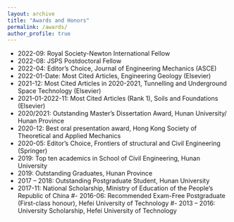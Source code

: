 ```yaml
---
layout: archive
title: "Awards and Honors"
permalink: /awards/
author_profile: true
---
```


- 2022-09: Royal Society-Newton International Fellow
- 2022-08: JSPS Postdoctoral Fellow
- 2022-04: Editor’s Choice, Journal of Engineering Mechanics (ASCE)
- 2022-01-Date: Most Cited Articles, Engineering Geology (Elsevier)
- 2021-12: Most Cited Articles in 2020-2021, Tunnelling and Underground Space Technology (Elsevier)
- 2021-01-2022-11: Most Cited Articles (Rank 1), Soils and Foundations (Elsevier)
- 2020/2021: Outstanding Master’s Dissertation Award, Hunan University/ Hunan Province
- 2020-12: Best oral presentation award, Hong Kong Society of Theoretical and Applied Mechanics
- 2020-05: Editor’s Choice, Frontiers of structural and Civil Engineering (Springer)
- 2019: Top ten academics in School of Civil Engineering, Hunan University
- 2019: Outstanding Graduates, Hunan Province
- 2017 – 2018: Outstanding Postgraduate Student, Hunan University
- 2017-11: National Scholarship, Ministry of Education of the People’s Republic of China
#- 2016-06: Recommended Exam-Free Postgraduate (First-class honour), Hefei University of Technology
#- 2013 – 2016: University Scholarship, Hefei University of Technology

